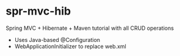 spr-mvc-hib
===========

Spring MVC + Hibernate + Maven tutorial with all CRUD operations

* Uses Java-based @Configuration
* WebApplicationInitializer to replace web.xml